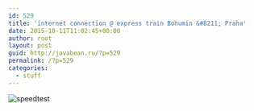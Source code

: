 ```yaml
---
id: 529
title: 'internet connection @ express train Bohumin &#8211; Praha'
date: 2015-10-11T11:02:45+00:00
author: root
layout: post
guid: http://javabean.ru/?p=529
permalink: /?p=529
categories:
  - stuff
---
```

![speedtest](http://www.speedtest.net/result/4736118477.png)